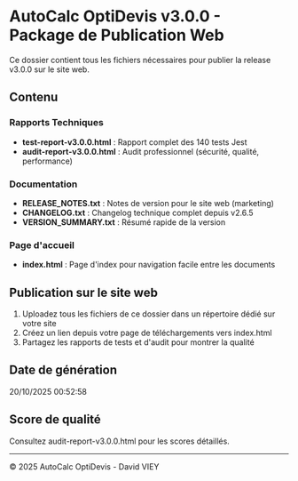 # AutoCalc OptiDevis v3.0.0 - Package de Publication Web

Ce dossier contient tous les fichiers nécessaires pour publier la release v3.0.0 sur le site web.

## Contenu

### Rapports Techniques
- **test-report-v3.0.0.html** : Rapport complet des 140 tests Jest
- **audit-report-v3.0.0.html** : Audit professionnel (sécurité, qualité, performance)

### Documentation
- **RELEASE_NOTES.txt** : Notes de version pour le site web (marketing)
- **CHANGELOG.txt** : Changelog technique complet depuis v2.6.5
- **VERSION_SUMMARY.txt** : Résumé rapide de la version

### Page d'accueil
- **index.html** : Page d'index pour navigation facile entre les documents

## Publication sur le site web

1. Uploadez tous les fichiers de ce dossier dans un répertoire dédié sur votre site
2. Créez un lien depuis votre page de téléchargements vers index.html
3. Partagez les rapports de tests et d'audit pour montrer la qualité

## Date de génération
20/10/2025 00:52:58

## Score de qualité
Consultez audit-report-v3.0.0.html pour les scores détaillés.

---
© 2025 AutoCalc OptiDevis - David VIEY
